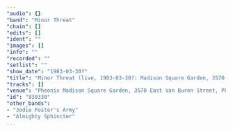 ```yaml
---
"audio": {}
"band": "Minor Threat"
"chain": []
"edits": []
"ident": ""
"images": []
"info": ""
"recorded": ""
"setlist": ""
"show_date": "1983-03-30?"
"title": "Minor Threat (live, 1983-03-30?: Madison Square Garden, 3570 East Van Buren Street, Phoenix, AZ)"
"tracks": []
"venue": "Pheonix Madison Square Garden, 3570 East Van Buren Street, Phoenix, AZ"
"id": "830330"
"other_bands":
- "Jodie Foster's Army"
- "Almighty Sphincter"
...
```

